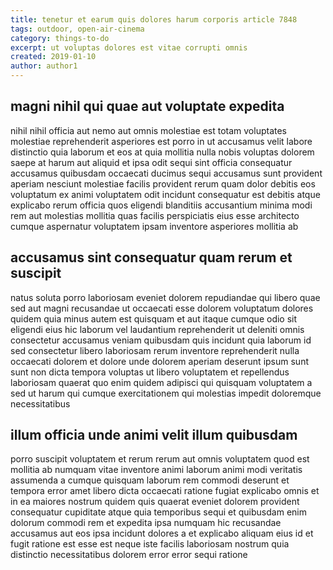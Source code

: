 ```yaml
---
title: tenetur et earum quis dolores harum corporis article 7848
tags: outdoor, open-air-cinema
category: things-to-do
excerpt: ut voluptas dolores est vitae corrupti omnis
created: 2019-01-10
author: author1
---
```


## magni nihil qui quae aut voluptate expedita

nihil nihil officia aut nemo aut omnis molestiae est totam voluptates molestiae reprehenderit asperiores est porro in ut accusamus velit labore distinctio quia laborum et eos at quia mollitia nulla nobis voluptas dolorem saepe at harum aut aliquid et ipsa odit sequi sint officia consequatur accusamus quibusdam occaecati ducimus sequi accusamus sunt provident aperiam nesciunt molestiae facilis provident rerum quam dolor debitis eos voluptatum ex animi voluptatem odit incidunt consequatur est debitis atque explicabo rerum officia quos eligendi blanditiis accusantium minima modi rem aut molestias mollitia quas facilis perspiciatis eius esse architecto cumque aspernatur voluptatem ipsam inventore asperiores mollitia ab

## accusamus sint consequatur quam rerum et suscipit

natus soluta porro laboriosam eveniet dolorem repudiandae qui libero quae sed aut magni recusandae ut occaecati esse dolorem voluptatum dolores quidem quia minus autem est quisquam et aut itaque cumque odio sit eligendi eius hic laborum vel laudantium reprehenderit ut deleniti omnis consectetur accusamus veniam quibusdam quis incidunt quia laborum id sed consectetur libero laboriosam rerum inventore reprehenderit nulla occaecati dolorem et dolore unde dolorem aperiam deserunt ipsum sunt sunt non dicta tempora voluptas ut libero voluptatem et repellendus laboriosam quaerat quo enim quidem adipisci qui quisquam voluptatem a sed ut harum qui cumque exercitationem qui molestias impedit doloremque necessitatibus

## illum officia unde animi velit illum quibusdam

porro suscipit voluptatem et rerum rerum aut omnis voluptatem quod est mollitia ab numquam vitae inventore animi laborum animi modi veritatis assumenda a cumque quisquam laborum rem commodi deserunt et tempora error amet libero dicta occaecati ratione fugiat explicabo omnis et in ea maiores nostrum quidem quis quaerat eveniet dolorem provident consequatur cupiditate atque quia temporibus sequi et quibusdam enim dolorum commodi rem et expedita ipsa numquam hic recusandae accusamus aut eos ipsa incidunt dolores a et explicabo aliquam eius id et fugit ratione est esse est neque iste facilis laboriosam nostrum quia distinctio necessitatibus dolorem error error sequi ratione
